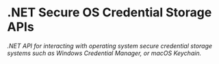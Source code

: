 # .NET Secure OS Credential Storage APIs

_.NET API for interacting with operating system secure credential storage systems such as Windows Credential Manager, or macOS Keychain._

